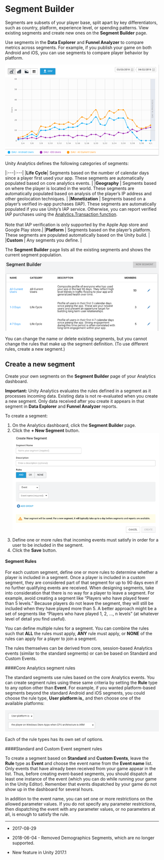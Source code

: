# Segment Builder 
Segments are subsets of your player base, split apart by key differentiators, such as country, platform, experience level, or spending patterns. View existing segments and create new ones on the __Segment Builder__ page.

Use segments in the __Data Explorer__ and __Funnel Analyzer__ to compare metrics across segments. For example, if you publish your game on both Android and iOS, you can use segments to compare player behavior by platform.


![Using segments to compare DAU by platform in the Data Explorer](../uploads/Main/UnityAnalyticsSegmentBuilder1.png)

Unity Analytics defines the following categories of segments:

|:---|:---|
|__Life Cycle__| Segments based on the number of calendar days since a player first used your app. These segments are automatically populated based on core analytics events. |
|__Geography__ | Segments based on where the player is located in the world. These segments are automatically populated based on analysis of the player’s IP address and other geolocation techniques. |
|__Monetization__ | Segments based on a player’s verified in-app purchases (IAP). These segments are automatically populated if you use Unity’s IAP service. Otherwise, you can report verified IAP purchases using the [Analytics.Transaction function](ScriptRef:Analytics.Analytics.Transaction.html). <br/><br/> Note that IAP verification is only supported by the Apple App store and Google Play store.|
|__Platform__ | Segments based on the player’s platform. These segments are populated automatically based on the Unity build. |
|__Custom__ | Any segments you define. |

The __Segment Builder__ page lists all the existing segments and shows the current segment population.


![The Segment Builder page](../uploads/Main/UnityAnalyticsSegmentBuilder2.png)

You can change the name or delete existing segments, but you cannot change the rules that make up the segment definition. (To use different rules, create a new segment.)

## Create a new segment
Create your own segments on the __Segment Builder__ page of your Analytics dashboard.

**Important:** Unity Analytics evaluates the rules defined in a segment as it processes incoming data.
Existing data is not re-evaluated when you create a new segment. Only data received after you create it appears in that segment in __Data Explorer__ and __Funnel Analyzer__ reports.  

To create a segment:

1. On the Analytics dashboard, click the **Segment Builder** page.
2. Click the **+ New Segment** button.
![](../uploads/Main/UnityAnalyticsSegmentBuilder3.png)
3. Define one or more rules that incoming events must satisfy in order for a user to be included in the segment.
4. Click the **Save** button.

#### Segment Rules
For each custom segment, define one or more rules to determine whether a player is included in a segment. Once a player is included in a custom segment, they are considered part of that segment for up to 90 days even if no further qualifying events are received. When designing segments, take into consideration that there is no way for a player to leave a segment. For example, avoid creating a segment like “Players who have played fewer than 5 levels.” Because players do not leave the segment, they will still be included when they have played more than 5. A better approach might be a set of segments like “Players who have played 1, 2, …, n levels” (at whatever level of detail you find useful). 

You can define multiple rules for a segment. You can combine the rules such that **ALL** the rules must apply, **ANY** rule must apply, or **NONE** of the rules can apply for a player to join a segment. 

The rules themselves can be derived from core, session-based Analytics events (similar to the standard segments) or can be based on Standard and Custom Events.

####Core Analytics segment rules

The standard segments use rules based on the core Analytics events. You can create segment rules using these same criteria by setting the __Rule__ type to any option other than __Event__. For example, if you wanted platform-based segments beyond the standard Android and iOS segments, you could choose the rule type, __User platform is___ and then choose one of the available platforms: 


![A rule defining a custom platform segment](../uploads/Main/UnityAnalyticsSegmentBuilder4.png)

Each of the rule types has its own set of options.

####Standard and Custom Event segment rules

To create a segment based on __Standard__ and __Custom Events__, leave the __Rule__ type as __Event__ and choose the event name from the __Event name__ list. Only events that have already been received from your game appear in the list. Thus, before creating event-based segments, you should dispatch at least one instance of the event (which you can do while running your game in the Unity Editor). Remember that events dispatched by your game do not show up in the dashboard for several hours.

In addition to the event name, you can set one or more restrictions on the allowed parameter values. If you do not specify any parameter restrictions, then dispatching the event with any parameter values, or no parameters at all, is enough to satisfy the rule.

---
* <span class="page-edit">2017-08-29  <!-- include IncludeTextNewPageYesEdit --></span>

* <span class="page-history">2018-06-04 - Removed Demographics Segments, which are no longer supported.</span>

* <span class="page-history">New feature in Unity 2017.1</span>

